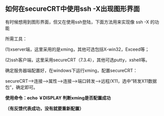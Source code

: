 如何在secureCRT中使用ssh -X出现图形界面
---------------------------

 

有时候想用到图形界面，但又在使用ssh登陆，下面方法用来实现像  ssh -X 的功能

 所需工具：
 
(1)xserver端，这里采用的是xming，其他可选包括X-win32，Exceed等；
 
(2)ssh客户端，这里采用secureCRT（7.3.4），其他可选putty，xshell等。

确定服务器端配置好，在windows下运行xming，配置secureCRT：

secureCRT—>连接—>属性—>连接—>端口转发—>远程/X11，选中“转发X11数据包”，确定即可。

**使用命令：echo ￥DISPLAY  判断xming是否配置成功**

**（有反馈代表成功，没有就要重新配置）**

